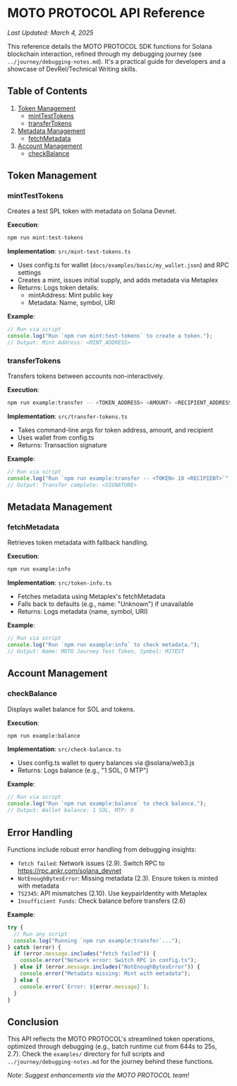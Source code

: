 # MOTO PROTOCOL API Reference
*Last Updated: March 4, 2025*

This reference details the MOTO PROTOCOL SDK functions for Solana blockchain interaction, refined through my debugging journey (see `../journey/debugging-notes.md`). It's a practical guide for developers and a showcase of DevRel/Technical Writing skills.

## Table of Contents
1. [Token Management](#token-management)
   - [mintTestTokens](#minttesttokens)
   - [transferTokens](#transfertokens)
2. [Metadata Management](#metadata-management)
   - [fetchMetadata](#fetchmetadata)
3. [Account Management](#account-management)
   - [checkBalance](#checkbalance)

## Token Management

### mintTestTokens
Creates a test SPL token with metadata on Solana Devnet.

**Execution**:
```bash
npm run mint:test-tokens
```

**Implementation**: `src/mint-test-tokens.ts`
- Uses config.ts for wallet (`docs/examples/basic/my_wallet.json`) and RPC settings
- Creates a mint, issues initial supply, and adds metadata via Metaplex
- Returns: Logs token details:
  - mintAddress: Mint public key
  - Metadata: Name, symbol, URI

**Example**:
```javascript
// Run via script
console.log("Run `npm run mint:test-tokens` to create a token.");
// Output: Mint Address: <MINT_ADDRESS>
```

### transferTokens
Transfers tokens between accounts non-interactively.

**Execution**:
```bash
npm run example:transfer -- <TOKEN_ADDRESS> <AMOUNT> <RECIPIENT_ADDRESS>
```

**Implementation**: `src/transfer-tokens.ts`
- Takes command-line args for token address, amount, and recipient
- Uses wallet from config.ts
- Returns: Transaction signature

**Example**:
```javascript
// Run via script
console.log("Run `npm run example:transfer -- <TOKEN> 10 <RECIPIENT>`");
// Output: Transfer complete: <SIGNATURE>
```

## Metadata Management

### fetchMetadata
Retrieves token metadata with fallback handling.

**Execution**:
```bash
npm run example:info
```

**Implementation**: `src/token-info.ts`
- Fetches metadata using Metaplex's fetchMetadata
- Falls back to defaults (e.g., name: "Unknown") if unavailable
- Returns: Logs metadata (name, symbol, URI)

**Example**:
```javascript
// Run via script
console.log("Run `npm run example:info` to check metadata.");
// Output: Name: MOTO Journey Test Token, Symbol: MJTEST
```

## Account Management

### checkBalance
Displays wallet balance for SOL and tokens.

**Execution**:
```bash
npm run example:balance
```

**Implementation**: `src/check-balance.ts`
- Uses config.ts wallet to query balances via @solana/web3.js
- Returns: Logs balance (e.g., "1 SOL, 0 MTP")

**Example**:
```javascript
// Run via script
console.log("Run `npm run example:balance` to check balance.");
// Output: Wallet balance: 1 SOL, MTP: 0
```

## Error Handling
Functions include robust error handling from debugging insights:

- `fetch failed`: Network issues (2.9). Switch RPC to https://rpc.ankr.com/solana_devnet
- `NotEnoughBytesError`: Missing metadata (2.3). Ensure token is minted with metadata
- `TS2345`: API mismatches (2.10). Use keypairIdentity with Metaplex
- `Insufficient Funds`: Check balance before transfers (2.6)

**Example**:
```javascript
try {
  // Run any script
  console.log("Running `npm run example:transfer`...");
} catch (error) {
  if (error.message.includes("fetch failed")) {
    console.error("Network error: Switch RPC in config.ts");
  } else if (error.message.includes("NotEnoughBytesError")) {
    console.error("Metadata missing: Mint with metadata");
  } else {
    console.error(`Error: ${error.message}`);
  }
}
```

## Conclusion
This API reflects the MOTO PROTOCOL's streamlined token operations, optimized through debugging (e.g., batch runtime cut from 644s to 25s, 2.7). Check the `examples/` directory for full scripts and `../journey/debugging-notes.md` for the journey behind these functions.

*Note: Suggest enhancements via the MOTO PROTOCOL team!*
